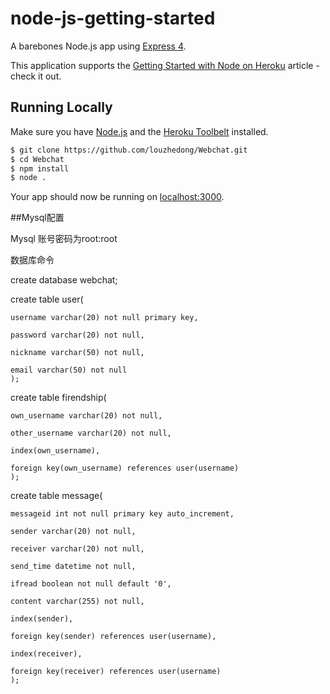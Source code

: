 # node-js-getting-started

A barebones Node.js app using [Express 4](http://expressjs.com/).

This application supports the [Getting Started with Node on Heroku](https://devcenter.heroku.com/articles/getting-started-with-nodejs) article - check it out.

## Running Locally

Make sure you have [Node.js](http://nodejs.org/) and the [Heroku Toolbelt](https://toolbelt.heroku.com/) installed.

```sh
$ git clone https://github.com/louzhedong/Webchat.git
$ cd Webchat
$ npm install
$ node .
```

Your app should now be running on [localhost:3000](http://localhost:3000/).


##Mysql配置

Mysql 账号密码为root:root

数据库命令

create database webchat;

create table user(

	username varchar(20) not null primary key,
	
	password varchar(20) not null,
	
	nickname varchar(50) not null,
	
	email varchar(50) not null 
	);


create table firendship(

	own_username varchar(20) not null,
	
	other_username varchar(20) not null,
	
	index(own_username),
	
	foreign key(own_username) references user(username)	
	);


create table message(

	messageid int not null primary key auto_increment,
	
	sender varchar(20) not null,
	
	receiver varchar(20) not null,
	
	send_time datetime not null,
	
	ifread boolean not null default '0',
	
	content varchar(255) not null,
	
	index(sender),
	
	foreign key(sender) references user(username),
	
	index(receiver),
	
	foreign key(receiver) references user(username) 
	);